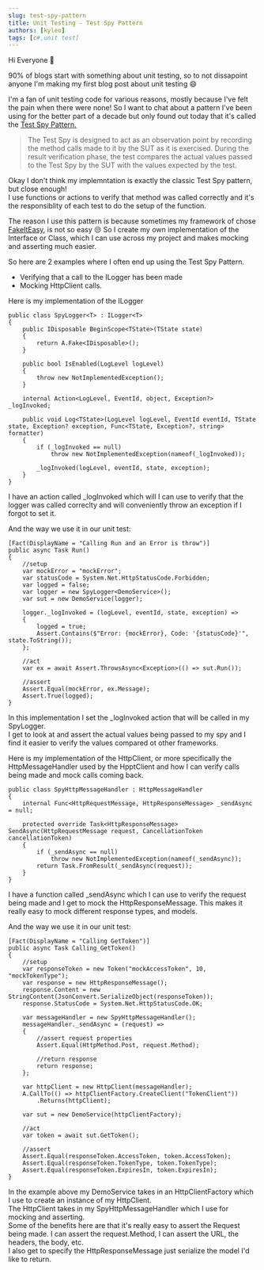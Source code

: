 ```yaml
---
slug: test-spy-pattern
title: Unit Testing - Test Spy Pattern
authors: [kyleo]
tags: [c#,unit test]
---
```


Hi Everyone :wave:

90% of blogs start with something about unit testing, so to not dissapoint anyone I'm making my first blog post about unit testing :smile:  

I'm a fan of unit testing code for various reasons, mostly because I've felt the pain when there were none! So I want to chat about a pattern I've been using for the better part of a decade but only found out today that it's called the [Test Spy Pattern.](http://xunitpatterns.com/Test%20Spy.html#:~:text=The%20Test%20Spy%20is%20designed,values%20expected%20by%20the%20test.)


> The Test Spy is designed to act as an observation point by recording the method calls made to it by the SUT as it is exercised. During the result verification phase, the test compares the actual values passed to the Test Spy by the SUT with the values expected by the test.

Okay I don't think my implemntation is exactly the classic Test Spy pattern, but close enough!  
I use functions or actions to verify that method was called correctly and it's the responsiblity of each test to do the setup of the function.

The reason I use this pattern is because sometimes my framework of chose [FakeItEasy](https://fakeiteasy.github.io/), is not so easy :unamused:
So I create my own implementation of the Interface or Class, which I can use across my project and makes mocking and asserting much easier.

So here are 2 examples where I often end up using the Test Spy Pattern.

- Verifying that a call to the ILogger has been made
- Mocking  HttpClient calls.

Here is my implementation of the ILogger

```
public class SpyLogger<T> : ILogger<T>
{
    public IDisposable BeginScope<TState>(TState state)
    {
        return A.Fake<IDisposable>();
    }

    public bool IsEnabled(LogLevel logLevel)
    {
        throw new NotImplementedException();
    }

    internal Action<LogLevel, EventId, object, Exception?> _logInvoked;
    
    public void Log<TState>(LogLevel logLevel, EventId eventId, TState state, Exception? exception, Func<TState, Exception?, string> formatter)
    {
        if (_logInvoked == null)
            throw new NotImplementedException(nameof(_logInvoked));

        _logInvoked(logLevel, eventId, state, exception);
    }
}

```
I have an action called _logInvoked which will I can use to verify that the logger was called correclty and will conveniently throw an exception if I forgot to set it.

And the way we use it in our unit test:


```
[Fact(DisplayName = "Calling Run and an Error is throw")]
public async Task Run()
{
    //setup
    var mockError = "mockError";
    var statusCode = System.Net.HttpStatusCode.Forbidden;
    var logged = false;
    var logger = new SpyLogger<DemoService>();
    var sut = new DemoService(logger);

    logger._logInvoked = (logLevel, eventId, state, exception) =>
    {
        logged = true;
        Assert.Contains($"Error: {mockError}, Code: '{statusCode}'", state.ToString());
    };

    //act
    var ex = await Assert.ThrowsAsync<Exception>(() => sut.Run());

    //assert
    Assert.Equal(mockError, ex.Message);
    Assert.True(logged);
}
```

In this implementation I set the _logInvoked action that will be called in my SpyLogger.  
I get to look at and assert the actual values being passed to my spy and I find it easier to verify the values compared ot other frameworks.


Here is my implementation of the HttpClient, or more specifically the HttpMessageHandler used by the HpptClient and how I can verify calls being made and mock calls coming back.

```
public class SpyHttpMessageHandler : HttpMessageHandler
{
    internal Func<HttpRequestMessage, HttpResponseMessage> _sendAsync = null;

    protected override Task<HttpResponseMessage> SendAsync(HttpRequestMessage request, CancellationToken cancellationToken)
    {
        if (_sendAsync == null)
            throw new NotImplementedException(nameof(_sendAsync));
        return Task.FromResult(_sendAsync(request));
    }
}
```
I have a function called _sendAsync which I can use to verify the request being made and I get to mock the HttpResponseMessage. This makes it really easy to mock different response types, and models.

And the way we use it in our unit test:


```
[Fact(DisplayName = "Calling GetToken")]
public async Task Calling_GetToken()
{
    //setup
    var responseToken = new Token("mockAccessToken", 10, "mockTokenType");
    var response = new HttpResponseMessage();
    response.Content = new StringContent(JsonConvert.SerializeObject(responseToken));
    response.StatusCode = System.Net.HttpStatusCode.OK;

    var messageHandler = new SpyHttpMessageHandler();
    messageHandler._sendAsync = (request) => 
    {
        //assert request properties
        Assert.Equal(HttpMethod.Post, request.Method);

        //return response
        return response;
    };

    var httpClient = new HttpClient(messageHandler);
    A.CallTo(() => httpClientFactory.CreateClient("TokenClient"))
        .Returns(httpClient);

    var sut = new DemoService(httpClientFactory);

    //act
    var token = await sut.GetToken();
    
    //assert
    Assert.Equal(responseToken.AccessToken, token.AccessToken);
    Assert.Equal(responseToken.TokenType, token.TokenType);
    Assert.Equal(responseToken.ExpiresIn, token.ExpiresIn);
}
```

In the example above my DemoService takes in an HttpClientFactory which I use to create an instance of my HttpClient.  
The HttpClient takes in my SpyHttpMessageHandler which I use for mocking and asserting.  
Some of the benefits here are that it's really easy to assert the Request being made. I can assert the request.Method, I can assert the URL, the headers, the body, etc.  
I also get to specify the HttpResponseMessage just serialize the model I'd like to return.
